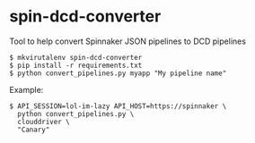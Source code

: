 # spin-dcd-converter

Tool to help convert Spinnaker JSON pipelines to DCD pipelines

```
$ mkvirutalenv spin-dcd-converter
$ pip install -r requirements.txt
$ python convert_pipelines.py myapp "My pipeline name"
```

Example:

```
$ API_SESSION=lol-im-lazy API_HOST=https://spinnaker \
  python convert_pipelines.py \
  clouddriver \
  "Canary"
```
